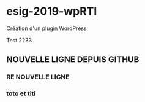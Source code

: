 # esig-2019-wpRTI
Création d'un plugin WordPress

Test 2233

## NOUVELLE LIGNE DEPUIS GITHUB

### RE NOUVELLE LIGNE

### toto et titi

